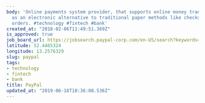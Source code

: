 ```yaml
---
body: 'Online payments system provider, that supports online money transfers and serves
  as an electronic alternative to traditional paper methods like checks and money
  orders. #technology #fintech #bank'
created_at: "2018-02-06T11:49:51.369Z"
is_approved: true
job_board_url: https://jobsearch.paypal-corp.com/en-US/search?keywords=&location=berlin&facetcountry=de
latitude: 52.4465324
longitude: 13.2576329
slug: paypal
tags:
- technology
- fintech
- bank
title: PayPal
updated_at: "2019-06-16T10:36:08.536Z"
---
```

